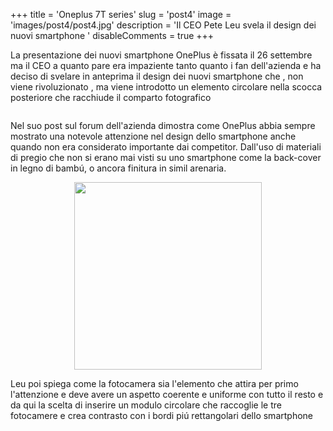 +++ 
title = 'Oneplus 7T series' 
slug = 'post4' 
image = 'images/post4/post4.jpg' 
description = 'Il CEO Pete Leu svela il design dei nuovi smartphone ' 
disableComments = true
+++ 

La presentazione dei nuovi smartphone OnePlus è fissata il 26 settembre ma il CEO a quanto pare era impaziente tanto quanto i fan dell'azienda e ha deciso di svelare in anteprima il design dei nuovi smartphone che , non viene rivoluzionato , ma viene introdotto un elemento circolare nella scocca posteriore che racchiude il comparto fotografico
 
<div align="center">
<a class="image main" href="https://res.cloudinary.com/maltob03/image/upload/v1568820510/post4/1129530-600a09f38c7d46fae50eb57246adb319_b4wr57.png" data-lightbox="post2"><img class="image main" src="https://res.cloudinary.com/maltob03/image/upload/v1568820510/post4/1129530-600a09f38c7d46fae50eb57246adb319_b4wr57.png" alt="" width="" height="" /></a>
</div>

Nel suo post sul forum dell'azienda dimostra come OnePlus abbia sempre mostrato una notevole attenzione nel design dello smartphone anche quando non era considerato importante dai competitor. Dall'uso di materiali di pregio che non si erano mai visti su uno smartphone come la back-cover in legno di bambú, o ancora finitura in simil arenaria.

<div align="center">
<a class="image main" href="https://res.cloudinary.com/maltob03/image/upload/v1568820641/post4/6921815603733_2_s3pzbf.jpg" data-lightbox="post2"><img class="image main" src="https://res.cloudinary.com/maltob03/image/upload/v1568820641/post4/6921815603733_2_s3pzbf.jpg" alt="" width="300" height="300" /></a>
</div>

Leu poi spiega come la fotocamera sia l'elemento che attira per primo l'attenzione e deve avere un aspetto coerente e uniforme con tutto il resto e da qui la scelta di inserire un modulo circolare che raccoglie le tre fotocamere e crea contrasto con i bordi piú rettangolari dello smartphone

<div align="center">
<a class="image main" href="https://res.cloudinary.com/maltob03/image/upload/v1568820516/post4/1129635-1bc9534160c56ddba9cf3797ad8dd933_gphefa.png" data-lightbox="post2"><img class="image main" src="https://res.cloudinary.com/maltob03/image/upload/v1568820516/post4/1129635-1bc9534160c56ddba9cf3797ad8dd933_gphefa.png" alt="" width="" height="" /></a>
</div>

<div align="center">
<a class="image main" href="https://res.cloudinary.com/maltob03/image/upload/v1568820515/post4/1129634-aeeefcecc468306bf687a41a6ef575b0_g8cnvs.png" data-lightbox="post2"><img class="image main" src="https://res.cloudinary.com/maltob03/image/upload/v1568820515/post4/1129634-aeeefcecc468306bf687a41a6ef575b0_g8cnvs.png" alt="" width="" height="" /></a>
</div>